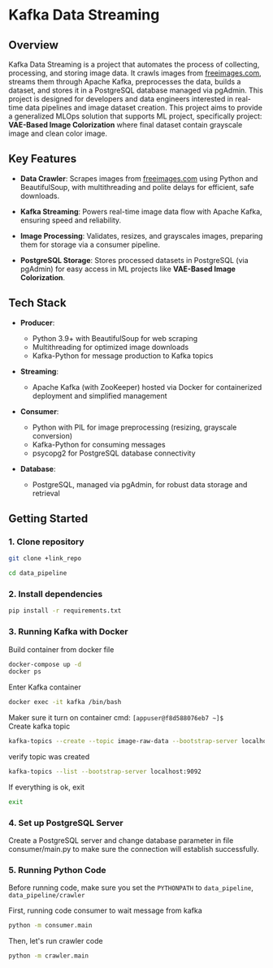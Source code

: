 # Kafka Data Streaming

## Overview

Kafka Data Streaming is a project that automates the process of collecting, processing, and storing image data. It crawls images from [freeimages.com](freeimages.com), streams them through Apache Kafka, preprocesses the data, builds a dataset, and stores it in a PostgreSQL database managed via pgAdmin. This project is designed for developers and data engineers interested in real-time data pipelines and image dataset creation.
This project aims to provide a generalized MLOps solution that supports ML project, specifically project: **VAE-Based Image Colorization** where final dataset contain grayscale image and clean color image.

## Key Features

- **Data Crawler**: Scrapes images from [freeimages.com](https://www.freeimages.com) using Python and BeautifulSoup, with multithreading and polite delays for efficient, safe downloads.
- **Kafka Streaming**: Powers real-time image data flow with Apache Kafka, ensuring speed and reliability.

- **Image Processing**: Validates, resizes, and grayscales images, preparing them for storage via a consumer pipeline.

- **PostgreSQL Storage**: Stores processed datasets in PostgreSQL (via pgAdmin) for easy access in ML projects like **VAE-Based Image Colorization**.

## Tech Stack

- **Producer**:

  - Python 3.9+ with BeautifulSoup for web scraping
  - Multithreading for optimized image downloads
  - Kafka-Python for message production to Kafka topics

- **Streaming**:

  - Apache Kafka (with ZooKeeper) hosted via Docker for containerized deployment and simplified management

- **Consumer**:

  - Python with PIL for image preprocessing (resizing, grayscale conversion)
  - Kafka-Python for consuming messages
  - psycopg2 for PostgreSQL database connectivity

- **Database**:
  - PostgreSQL, managed via pgAdmin, for robust data storage and retrieval

## Getting Started

### 1. Clone repository

```bash
git clone +link_repo
```

```bash
cd data_pipeline
```

### 2. Install dependencies

```bash
pip install -r requirements.txt
```

### 3. Running Kafka with Docker

Build container from docker file

```bash
docker-compose up -d
docker ps
```

Enter Kafka container

```bash
docker exec -it kafka /bin/bash
```

Maker sure it turn on container cmd: `[appuser@f8d588076eb7 ~]$`  
Create kafka topic

```bash
kafka-topics --create --topic image-raw-data --bootstrap-server localhost:9092 --partitions 1 --replication-factor 1
```

verify topic was created

```bash
kafka-topics --list --bootstrap-server localhost:9092
```

If everything is ok, exit

```bash
exit
```

### 4. Set up PostgreSQL Server

Create a PostgreSQL server and change database parameter in file consumer/main.py to make sure the connection will establish successfully.

### 5. Running Python Code

Before running code, make sure you set the `PYTHONPATH` to `data_pipeline`, `data_pipeline/crawler`

First, running code consumer to wait message from kafka

```bash
python -m consumer.main
```

Then, let's run crawler code

```bash
python -m crawler.main
```
